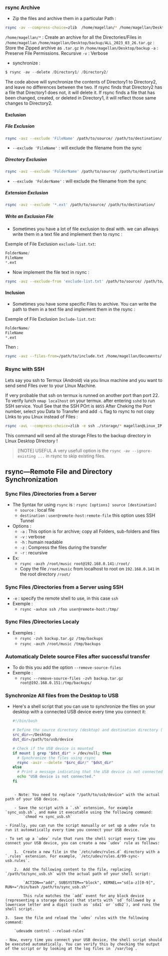 
### rsync Archive

- Zip the files and archive them in a particular Path :

```bash
rsync -av --compress-choice=zlib  /home/magellan/* /home/magellan/Desktop/backup/ALL_2023_03_26.tar.gz
```

 `/home/magellan/*` : Create an archive for all the Directories/Files in `/home/magellan`
 `/home/magellan/Desktop/backup/ALL_2023_03_26.tar.gz` : Store the Zipped archive as `.tar.gz` in `/home/magellan/Desktop/backup`
 `-a` : Preserve File Permissions. Recursive
 `-v` : Verbose

- synchronize :

```Python
$ rsync -av --delete /Directory1/ /Directory2/
```

The code above will synchronize the contents of Directory1 to Directory2, and leave no differences between the two. If rsync finds that Directory2 has a file that Directory1 does not, it will delete it. If rsync finds a file that has been changed, created, or deleted in Directory1, it will reflect those same changes to Directory2.


#### Exclusion

##### File Exclusion

```bash
rsync -avz --exclude 'FileName' /path/to/source/ /path/to/destination/
```

- `--exclude 'FileName'` : will exclude the filename from the sync

##### Directory Exclusion

```bash
rsync -avz --exclude 'FolderName' /path/to/source/ /path/to/destination/
```

- `--exclude 'FolderName'` : will exclude the filename from the sync

##### Extension Exclusion

```bash
rsync -avz --exclude '*.ext' /path/to/source/ /path/to/destination/
```

##### Write an Exclusion File

- Sometimes you have a lot of file exclusion to deal with. we can allways write them in a text file and implement then to rsync :

Exemple of File Exclusion `exclude-list.txt`:

```Python
FolderName/
FileName
*.ext
```

- Now implement the file text in rsync :

```bash
rsync -avz --exclude-from 'exclude-list.txt' /path/to/source/ /path/to/destination/

```

#### Inclusion

- Sometimes you have some specific Files to archive. You can write the path to them in a text file and implement them in the rsync :

Exemple of File Exclusion `Include-list.txt`:

```Python
FolderName/
FileName
*.ext
```

Then :

```bash
rsync -avz --files-from=/path/to/include.txt /home/magellan/Documents/ /home/magellan/Desktop/backup/Documents/
```

### Rsync with SSH

Lets say you ssh to Termux (Android) via you linux machine and you want to send send FIles over to your LInux Machine. 

If very probable that ssh on termux is runned on another port than port 22.
To verify lunch `nmap localhost` on your termux. after entering `sshd` to run SSH service.
Youll See that the SSH POrt is `8055`
After Cheking the Port number, select you Data to Transfer and add `-L` flag to rsync to not copy LInks to you LInux instead of FIles :

```bash
rsync -avL --compress-choice=zlib -e ssh ./storage/* magellan@Linux_IP:/home/magellan/Desktop/backup/SAMSUNG_2023_03_27.tar.gz
```

This command will send all the storage FIles to the backup directory in LInux Desktop DIrectory !

> [!NOTE] USEFUL
> A very usefull option is the `rsync -av --ignore-existing ...` in rsync to skip existing files.

## rsync—Remote File and Directory Synchronization

### Sync Files /Directories from a Server

- The Syntax for using `rsync` is : `rsync [options] source [destination]`
	- `source` : local file 
	- `destination` : `user@remote-host:remote-file` this option uses SSH Tunnel
- Options :
	- `-a` : This option is for archive; copy all Folders, sub-folders and files 
	- `-v` : verbose
	- `-h` : humain readable
	- `-z` : Compress the files during the transfer
	- `-r` : recursive
-  Ex: 
	- `rsync -avzh /root/music root@192.168.0.141:/root/`
	- Copy the file `/root/music` from localhost to root on `192.168.0.141` in the root directory `/root/`

### Sync Files /Directories from a Server using SSH

- `-e` : specify the remote shell to use, in this case `ssh`
- Exemple :
	- `rsync -avhze ssh /foo user@remote-host:/tmp/`

### Sync Files /Directories Localy

- Exemples : 
	- `rsync -zvh backup.tar.gz /tmp/backups`
	- `rsync -avzh /root/music /tmp/backups`

### Automaticaly Delete source Files after successful transfer

- To do this you add the option `--remove-source-files`
- Exemple :
	- `rsync --remove-source-files -zvh backup.tar.gz root@192.168.0.151:/tmp/backups/`


### Synchronize All files from the Desktop to USB 

- Here's a shell script that you can use to synchronize the files on your desktop with a connected USB device every time you connect it:
	```Bash
	#!/bin/bash

	# Define the source directory (desktop) and destination directory (USB device)
	src_dir=~/Desktop
	dst_dir=/path/to/usb/device
	
	# Check if the USB device is mounted
	if mount | grep "$dst_dir" > /dev/null; then
	  # Synchronize the files using rsync
	  rsync -avzr --delete "$src_dir/" "$dst_dir"
	else
	  # Print a message indicating that the USB device is not connected
	  echo "USB device is not connected."
	fi

```

	- Note: You need to replace "/path/to/usb/device" with the actual path of your USB device.

	- Save the script with a `.sh` extension, for example `sync_usb.sh`, and make it executable using the following command:
		`chmod +x sync_usb.sh`

- Finally, you can run the script manually or set up a udev rule to run it automatically every time you connect your USB device.

- To set up a `udev` rule that runs the shell script every time you connect your USB device, you can create a new `udev` rule as follows:

	1.  Create a new file in the `/etc/udev/rules.d` directory with a `.rules` extension. For example, `/etc/udev/rules.d/99-sync-usb.rules`.
    
	2.  Add the following content to the file, replacing `/path/to/sync_usb.sh` with the actual path of your shell script:
    
		`ACTION=="add", SUBSYSTEM=="block", KERNEL=="sd[a-z][0-9]", RUN+="/bin/bash /path/to/sync_usb.sh"`
	
		This rule matches the `add` event for any block device (representing a storage device) that starts with `sd` followed by a lowercase letter and a digit (such as `sda1` or `sdb2`), and runs the shell script.

3.  Save the file and reload the `udev` rules with the following command:

	`udevadm control --reload-rules`

- Now, every time you connect your USB device, the shell script should be executed automatically. You can verify this by checking the output of the script or by looking at the log files in `/var/log`.

